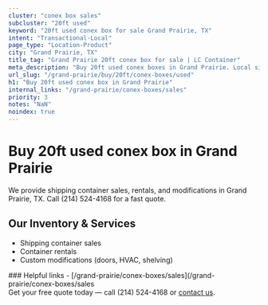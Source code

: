 ```yaml
---
cluster: "conex box sales"
subcluster: "20ft used"
keyword: "20ft used conex box for sale Grand Prairie, TX"
intent: "Transactional-Local"
page_type: "Location-Product"
city: "Grand Prairie, TX"
title_tag: "Grand Prairie 20ft conex box for sale | LC Container"
meta_description: "Buy 20ft used conex boxes in Grand Prairie. Local since 2003. New & used inventory. Fast delivery. Get your free quote — call (214) 524-4168 today."
url_slug: "/grand-prairie/buy/20ft/conex-boxes/used"
h1: "Buy 20ft used conex box in Grand Prairie"
internal_links: "/grand-prairie/conex-boxes/sales"
priority: 3
notes: "NaN"
noindex: true
---
```


# Buy 20ft used conex box in Grand Prairie

We provide shipping container sales, rentals, and modifications in Grand Prairie, TX. Call (214) 524-4168 for a fast quote.

## Our Inventory & Services
- Shipping container sales
- Container rentals
- Custom modifications (doors, HVAC, shelving)

<div data-section="internal-links">
### Helpful links
- [/grand-prairie/conex-boxes/sales](/grand-prairie/conex-boxes/sales
</div>

<div data-section="cta">
Get your free quote today — call (214) 524-4168 or <a href="/contact">contact us</a>.
</div>

<script type="application/ld+json">{"@context":"https://schema.org","@type":"FAQPage","mainEntity":[{"@type":"Question","name":"How much does delivery cost in Grand Prairie, TX?","acceptedAnswer":{"@type":"Answer","text":"Delivery costs vary by distance and container size. Most deliveries in Grand Prairie, TX range from $150-$300. Call (214) 524-4168 for an exact quote based on your specific location."}},{"@type":"Question","name":"Do you offer financing or payment plans?","acceptedAnswer":{"@type":"Answer","text":"We accept major credit cards, checks, and can discuss commercial terms for bulk purchases. Call (214) 524-4168 to discuss options."}},{"@type":"Question","name":"Can you customize containers in Grand Prairie, TX?","acceptedAnswer":{"@type":"Answer","text":"Yes — we perform modifications like doors, HVAC, insulation, and shelving. Request a custom quote at (214) 524-4168 or via our contact form."}}]}</script>

